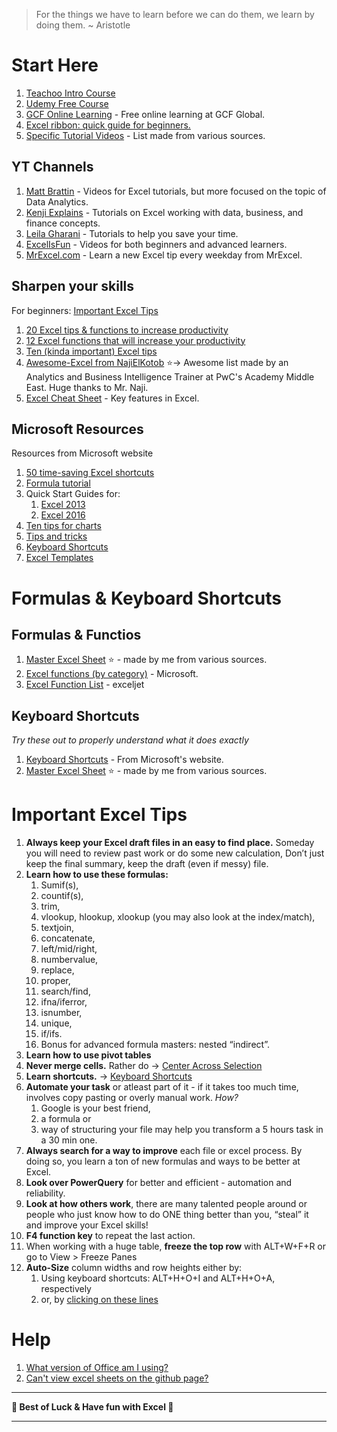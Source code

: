 > For the things we have to learn before we can do them, we learn by doing them. ~ Aristotle

# Start Here

1. [Teachoo Intro Course](https://www.teachoo.com/subjects/excel/) 
2. [Udemy Free Course](https://www.udemy.com/course/useful-excel-for-beginners/) 
3. [GCF Online Learning](https://edu.gcfglobal.org/en/topics/excel/) - Free online learning at GCF Global.
4. [Excel ribbon: quick guide for beginners.](https://www.ablebits.com/office-addins-blog/excel-ribbon-guide/)
5. [Specific Tutorial Videos](resources/Excel%20Tutorials.xlsx) - List made from various sources.

## YT Channels

1. [Matt Brattin](https://www.youtube.com/@mattbrattin) - Videos for Excel tutorials, but more focused on the topic of Data Analytics.
2. [Kenji Explains](https://www.youtube.com/@KenjiExplains) - Tutorials on Excel working with data, business, and finance concepts.
3. [Leila Gharani](https://www.youtube.com/@LeilaGharani) - Tutorials to help you save your time.
4. [ExcelIsFun](https://www.youtube.com/user/ExcelIsFun/) - Videos for both beginners and advanced learners.
5. [MrExcel.com](https://www.youtube.com/user/bjele123) - Learn a new Excel tip every weekday from MrExcel.

## Sharpen your skills

For beginners: [Important Excel Tips](#important-excel-tips)

1. [20 Excel tips & functions to increase productivity](https://www.reddit.com/r/excel/comments/y0objs/here_are_20_excel_tips_functions_to_increase/)
2. [12 Excel functions that will increase your productivity](https://www.reddit.com/r/excel/comments/xhp68w/my_favorite_12_excel_functions_that_will_increase/)
3. [Ten (kinda important) Excel tips](https://www.reddit.com/r/excel/comments/xaleo5/ten_excel_tips_i_learned_during_my_sales_and/)
4. [Awesome-Excel from NajiElKotob](https://github.com/NajiElKotob/Awesome-Excel) ⭐→ Awesome list made by an Analytics and Business Intelligence Trainer at PwC's Academy Middle East. Huge thanks to Mr. Naji.
5. [Excel Cheat Sheet](https://www.computerworld.com/article/3193992/excel-2016-and-2019-cheat-sheet.html) - Key features in Excel.

## Microsoft Resources

Resources from Microsoft website

1. [50 time-saving Excel shortcuts](resources/50%20time-saving%20Excel%20shortcuts.xltx)
2. [Formula tutorial](resources/Formula%20tutorial.xltx)
3. Quick Start Guides for:
	1. [Excel 2013](resources/Quick%20Start%20Guide%20-%20Excel%202013.pdf)
	2. [Excel 2016](resources/Quick%20Start%20Guide%20-%20Excel%202016.pdf)
4. [Ten tips for charts](resources/Ten%20tips%20for%20charts.xltx)
5. [Tips and tricks](resources/Tips%20and%20tricks.xltx)
6. [Keyboard Shortcuts](https://support.microsoft.com/en-us/office/keyboard-shortcuts-in-excel-1798d9d5-842a-42b8-9c99-9b7213f0040f)
7. [Excel Templates](https://create.microsoft.com/en-us/excel-templates)

# Formulas & Keyboard Shortcuts

## Formulas & Functios

1. [Master Excel Sheet](resources/Master%20Sheet.xlsx) ⭐ - made by me from various sources.
2. [Excel functions (by category)](https://support.office.com/en-us/article/excel-functions-by-category-5f91f4e9-7b42-46d2-9bd1-63f26a86c0eb) - Microsoft.
3. [Excel Function List](https://exceljet.net/excel-functions) - exceljet

## Keyboard Shortcuts

*Try these out to properly understand what it does exactly*

1. [Keyboard Shortcuts](https://support.microsoft.com/en-us/office/keyboard-shortcuts-in-excel-1798d9d5-842a-42b8-9c99-9b7213f0040f) - From Microsoft's website.
2. [Master Excel Sheet](resources/Master%20Sheet.xlsx) ⭐ - made by me from various sources.

# Important Excel Tips

1. **Always keep your Excel draft files in an easy to find place.** Someday you will need to review past work or do some new calculation, Don’t just keep the final summary, keep the draft (even if messy) file.
2. **Learn how to use these formulas:** 
	1. Sumif(s), 
	2. countif(s), 
	3. trim, 
	4. vlookup, hlookup, xlookup (you may also look at the index/match), 
	5. textjoin, 
	6. concatenate, 
	7. left/mid/right, 
	8. numbervalue, 
	9. replace, 
	10. proper, 
	11. search/find, 
	12. ifna/iferror, 
	13. isnumber, 
	14. unique, 
	15. if/ifs. 
	16. Bonus for advanced formula masters: nested “indirect”.
3. **Learn how to use pivot tables**
4. **Never merge cells.** Rather do → [Center Across Selection](Side%20Notes.md#center-across-selection)
5. **Learn shortcuts.** → [Keyboard Shortcuts](#keyboard-shortcuts)
6. **Automate your task** or atleast part of it - if it takes too much time, involves copy pasting or overly manual work. *How?*
	1. Google is your best friend, 
	2. a formula or 
	3. way of structuring your file may help you transform a 5 hours task in a 30 min one.
7. **Always search for a way to improve** each file or excel process. By doing so, you learn a ton of new formulas and ways to be better at Excel. 
8. **Look over PowerQuery** for better and efficient - automation and reliability.
9. **Look at how others work**, there are many talented people around or people who just know how to do ONE thing better than you, “steal” it and improve your Excel skills!
10. **F4 function key** to repeat the last action.
11. When working with a huge table, **freeze the top row** with ALT+W+F+R or go to View > Freeze Panes
12. **Auto-Size** column widths and row heights either by:
	1. Using keyboard shortcuts: ALT+H+O+I and ALT+H+O+A, respectively
	2. or, by [clicking on these lines](Side%20Notes.md#auto-fit)

# Help

1. [What version of Office am I using?](https://support.microsoft.com/en-us/office/about-office-what-version-of-office-am-i-using-932788b8-a3ce-44bf-bb09-e334518b8b19)
2. [Can't view excel sheets on the github page?]()

---

**🌟 Best of Luck & Have fun with Excel 🌟**

---
